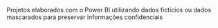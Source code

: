Projetos elaborados com o Power BI utilizando dados fictícios ou dados mascarados para preservar informações confidenciais
